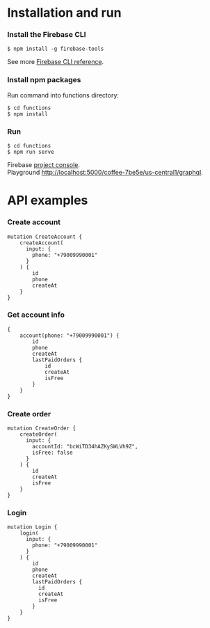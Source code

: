 # Installation and run

### Install the Firebase CLI
```
$ npm install -g firebase-tools
```
See more [Firebase CLI reference](https://firebase.google.com/docs/cli).

### Install npm packages
Run command into functions directory:
```
$ cd functions
$ npm install 
```

### Run
```
$ cd functions
$ npm run serve
```

Firebase [project console](https://console.firebase.google.com/project/coffee-7be5e).  
Playground [http://localhost:5000/coffee-7be5e/us-central1/graphql](http://localhost:5000/coffee-7be5e/us-central1/graphql).

# API examples

### Create account

```
mutation CreateAccount {
    createAccount(
      input: { 
        phone: "+79009990001" 
      }
    ) {
        id
        phone
        createAt
    }
}
```

### Get account info

```
{
    account(phone: "+79009990001") {
        id
        phone
        createAt
        lastPaidOrders {
            id
            createAt
            isFree
        }
    }
}
```

### Create order

```
mutation CreateOrder {
    createOrder(
      input: { 
        accountId: "bcWiTD34hAZKySWLVh9Z", 
        isFree: false
      }
    ) {
        id
        createAt
        isFree
    }
}
```

### Login

```
mutation Login {
    login(
      input: { 
        phone: "+79009990001" 
      }
    ) {
        id
        phone
        createAt
        lastPaidOrders {
          id
          createAt
          isFree
        }
    }
}
```